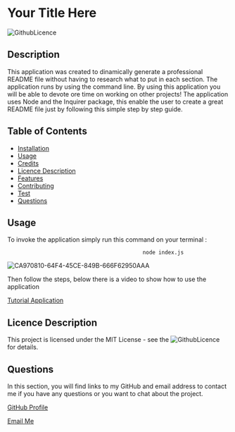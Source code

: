 
# Your Title Here
![GithubLicence](https://img.shields.io/badge/License-GPLv3-blue.svg)

## Description
This application was created to dinamically generate a professional README file without having to research what to put in each section.
The application runs by using the command line.
By using this application you will be able to devote ore time on working on other projects!
The application uses Node and the Inquirer package, this enable the user to create a great README file just by following this simple  step by step guide.

## Table of Contents
- [Installation](#installation)
- [Usage](#usage)
- [Credits](#credits)
- [Licence Description](#licence-description) 
- [Features](#features)
- [Contributing](#contributing)
- [Test](#test)
- [Questions](#questions)


## Usage

To invoke the application simply run this command on your terminal :

                                               node index.js

                                               
![CA970810-64F4-45CE-849B-666F62950AAA](https://github.com/Aleks-Ianu/ReadMeGenerator/assets/110541549/84332920-29b5-4bdb-bbf7-3dcb29c0173d)



Then follow the steps, below there is a video to show how to use the application

       
[Tutorial Application](https://github.com/Aleks-Ianu/ReadMeGenerator/assets/110541549/d08555a1-905b-490e-b281-f96b22c0d38c)




## Licence Description
This project is licensed under the MIT License - see the ![GithubLicence](https://img.shields.io/badge/License-GPLv3-blue.svg) for details.


## Questions
In this section, you will find links to my GitHub and email address to contact me if you have any questions or you want to chat about the project.

[GitHub Profile](https://github.com/Aleks-Ianu)

[Email Me](mailto:ianu.aleks@gmail.com)